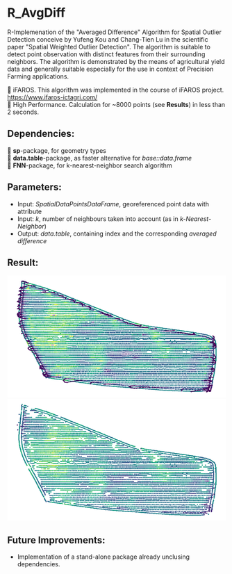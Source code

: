 # R_AvgDiff
R-Implemenation of the "Averaged Difference" Algorithm for Spatial Outlier Detection conceive by Yufeng Kou and Chang-Tien Lu in the scientific paper "Spatial Weighted Outlier Detection". The algorithm is suitable to detect point observation with distinct features
from their surrounding neighbors. The algorithm is demonstrated by the means of agricultural yield data and generally suitable especially for the use in context of Precision Farming applications.

:seedling: iFAROS. This algorithm was implemented in the course of iFAROS project. https://www.ifaros-ictagri.com/ <br/>
:bullettrain_side: High Performance. Calculation for ~8000 points (see __Results__) in less than 2 seconds.<br/>

## Dependencies:<br/>
:wrench: __sp__-package, for geometry types<br/>
:wrench: __data.table__-package, as faster alternative for _base::data.frame_<br/>
:wrench: __FNN__-package, for k-nearest-neighbor search algorithm<br/>

## Parameters:<br/>
- Input: _SpatialDataPointsDataFrame_, georeferenced point data with attribute<br/>
- Input: _k_, number of neighbours taken into account (as in _k-Nearest-Neighbor_)<br/>
- Output: _data.table_, containing index and the corresponding _averaged difference_<br/>


## Result:<br/>
![alt text](https://github.com/OliverHennhoefer/R_AvgDiff/blob/master/before.png)<br/>
![alt text](https://github.com/OliverHennhoefer/R_AvgDiff/blob/master/After.png)<br/>

## Future Improvements:<br/>
- Implementation of a stand-alone package already unclusing dependencies.
